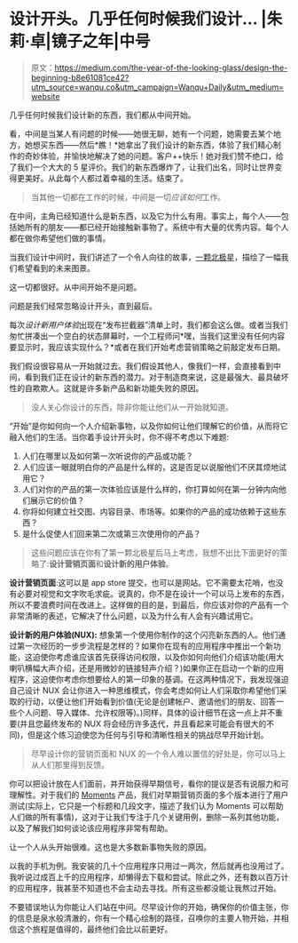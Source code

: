 # 设计开头。几乎任何时候我们设计… |朱莉·卓|镜子之年|中号

> 原文：<https://medium.com/the-year-of-the-looking-glass/design-the-beginning-b8e61081ce42?utm_source=wanqu.co&utm_campaign=Wanqu+Daily&utm_medium=website>

几乎任何时候我们设计新的东西，我们都从中间开始。

看，中间是当某人有问题的时候——她很无聊，她有一个问题，她需要去某个地方，她想买东西——然后*瞧！*她拿出了我们设计的新东西，体验了我们精心制作的奇妙体验，并愉快地解决了她的问题。客户++快乐！她对我们赞不绝口，给了我们一个大大的 5 星评价。我们的新东西爆炸了，让我们出名，同时让世界变得更美好。从此每个人都过着幸福的生活。结束了。

> 当其他一切都在工作的时候，中间是一切*应该如何*工作。

在中间，主角已经知道什么是新东西，以及它为什么有用。事实上，每个人——包括她所有的朋友——都已经开始接触新事物了。系统中有大量的优秀内容。每个人都在做你希望他们做的事情。

当我们设计中间时，我们讲述了一个令人向往的故事，[一颗北极星](/the-year-of-the-looking-glass/designs-north-star-d469193063c5)，描绘了一幅我们希望看到的未来图景。

这一切都很好。从中间开始不是问题。

问题是我们经常忽略设计开头，直到最后。

每次*设计新用户体验*出现在“发布拦截器”清单上时，我们都会这么做。或者当我们匆忙拼凑出一个空白的状态屏幕时，一个工程师问*嘿，当我们这里没有任何内容要显示时，我应该实现什么？*或者在我们开始考虑营销策略之前敲定发布日期。

我们假设很容易从一开始就过去。我们假设其他人，像我们一样，会直接看到中间，看到我们正在设计的新东西的潜力。对于制造商来说，这是最强大、最具破坏性的自欺欺人。这就是许多新产品和新功能失败的原因。

> 没人关心你设计的东西，除非你能让他们从一开始就知道。

“开始”是你如何向一个人介绍新事物，以及你如何让他们理解它的价值，从而将它融入他们的生活。当你着手设计开头时，你不得不考虑以下难题:

1.  人们在哪里以及如何第一次听说你的产品或功能？
2.  人们应该一眼就明白你的产品是什么样的，这是否足以说服他们不厌其烦地试用它？
3.  人们对你的产品的第一次体验应该是什么样的，你打算如何在第一分钟内向他们展示它的价值？
4.  你将如何建立社交图、内容目录、市场等。如果你的产品的成功依赖于这些东西？
5.  是什么促使人们回来第二次或第三次使用你的产品？

> 这些问题应该在你有了第一颗北极星后马上考虑，我想不出比下面更好的策略了:**设计营销页面**和**设计新的用户体验**。

**设计营销页面**:这可以是 app store 提交，也可以是网站。它不需要太花哨，也没有必要对视觉和文字吹毛求疵。说真的，你不是在设计一个可以马上发布的东西，所以不要浪费时间在改进上。这样做的目的是，到最后，你应该对你的产品有一个非常清晰的表述，它解决了什么问题，以及为什么有人会有兴趣试用它。

**设计新的用户体验(NUX):** 想象第一个使用你制作的这个闪亮新东西的人。他们通过第一次经历的一步步流程是怎样的？如果你在现有的应用程序中推出一个新功能，这迫使你考虑谁应该首先获得访问权限，以及你如何向他们介绍该功能(用大喇叭横幅大声介绍，还是用微妙的链接轻声介绍？)如果你正在启动一个新的应用程序，这迫使你考虑你想要给人的第一印象的基调。在这两种情况下，我发现强迫自己设计 NUX 会让你进入一种思维模式，你会考虑如何让人们采取你希望他们采取的行动，以便让他们开始看到价值(无论是创建帐户、邀请他们的朋友、回答一些个人问题、导入媒体、允许权限等)。)同样，具体的设计细节在这一点上并不重要(并且您最终发布的 NUX 将会经历许多迭代，并且看起来可能会有很大的不同)，但是这个练习迫使您为任何与引导和清晰性相关的挑战尽早开始计划。

> 尽早设计你的营销页面和 NUX 的一个令人难以置信的好处是，你可以马上从人们那里得到反馈。

你可以把设计放在人们面前，并开始获得早期信号，看你的提议是否有说服力和可理解性。对于我们的 [Moments](/facebook-design/designing-moments-2b5362430125) 产品，我们对早期营销页面的多个版本进行了用户测试(实际上，它只是一个标题和几段文字，描述了我们认为 Moments 可以帮助人们做的所有事情)，这对于让我们专注于几个关键用例，删除一系列其他功能，以及了解我们如何谈论该应用程序非常有帮助。

让一个人从头开始很难。这也是大多数新事物失败的原因。

以我的手机为例。我安装的几十个应用程序只用过一两次，然后就再也没用过了。我听说过成百上千的应用程序，却懒得去下载和尝试。除此之外，还有数以百万计的应用程序，我甚至不知道也不会主动去寻找。所有这些都没能让我熬过开始。

不要错误地认为你能让人们站在中间。尽早设计你的开始，确保你的价值主张，你的信息是泉水般清澈的，你有一个精心绘制的路径，召唤你的主要人物开始，并相信这个旅程是值得的，最终他们会比以前更好。